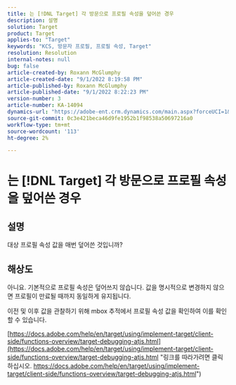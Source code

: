 ```yaml
---
title: 는 [!DNL Target] 각 방문으로 프로필 속성을 덮어쓴 경우
description: 설명
solution: Target
product: Target
applies-to: "Target"
keywords: "KCS, 방문자 프로필, 프로필 속성, Target"
resolution: Resolution
internal-notes: null
bug: false
article-created-by: Roxann McGlumphy
article-created-date: "9/1/2022 8:19:58 PM"
article-published-by: Roxann McGlumphy
article-published-date: "9/1/2022 8:22:23 PM"
version-number: 3
article-number: KA-14094
dynamics-url: "https://adobe-ent.crm.dynamics.com/main.aspx?forceUCI=1&pagetype=entityrecord&etn=knowledgearticle&id=18d89b6d-332a-ed11-9db1-002248086a27"
source-git-commit: 0c3e421beca46d9fe1952b1f98538a50697216a0
workflow-type: tm+mt
source-wordcount: '113'
ht-degree: 2%

---
```


# 는 [!DNL Target] 각 방문으로 프로필 속성을 덮어쓴 경우

## 설명


대상 프로필 속성 값을 매번 덮어쓴 것입니까?


## 해상도


아니요. 기본적으로 프로필 속성은 덮어쓰지 않습니다. 값을 명시적으로 변경하지 않으면 프로필이 만료될 때까지 동일하게 유지됩니다.

이전 및 이후 값을 관찰하기 위해 mbox 추적에서 프로필 속성 값을 확인하여 이를 확인할 수 있습니다.

[https://docs.adobe.com/help/en/target/using/implement-target/client-side/functions-overview/target-debugging-atjs.html](https://docs.adobe.com/help/en/target/using/implement-target/client-side/functions-overview/target-debugging-atjs.html "링크를 따라가려면 클릭하십시오. https://docs.adobe.com/help/en/target/using/implement-target/client-side/functions-overview/target-debugging-atjs.html")
